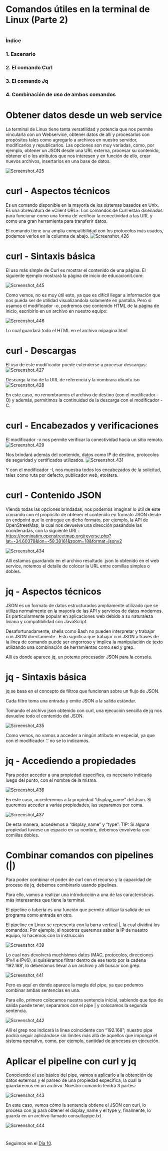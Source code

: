 
# Comandos útiles en la terminal de Linux (Parte 2)
#
### Índice

### 1. Escenario
### 2. El comando Curl
### 3. El comando Jq
### 4. Combinación de uso de ambos comandos

#

# Obtener datos desde un web service

La terminal de Linux tiene tanta versatilidad y potencia que nos permite vincularla con un Webservice, obtener datos de allí y procesarlos con propósitos tales como agregarlo a archivos en nuestro servidor, modificarlos y republicarlos.
Las opciones son muy variadas, como, por ejemplo, obtener un JSON desde una URL externa, procesar su contenido, obtener el o los atributos que nos interesen y en función de ello, crear nuevos archivos, insertarlos en una base de datos.


![Screenshot_425](https://user-images.githubusercontent.com/96561825/170134850-398076fd-1eb6-434b-b015-c619068b4af2.png)

#
#

# curl - Aspectos técnicos
Es un comando disponible en la mayoría de los sistemas basados ​en Unix. Es una abreviatura de «Client URL». Los comandos de Curl están diseñados para funcionar como una forma de verificar la conectividad a las URL y como una gran herramienta para transferir datos. 

El comando tiene una amplia compatibilidad con los protocolos más usados, podemos verlos en la columna de abajo.
![Screenshot_426](https://user-images.githubusercontent.com/96561825/170135030-81b7fe08-5052-4dd9-9edf-3a17f7aebb9a.png)

#
#
# curl - Sintaxis básica

El uso más simple de Curl es mostrar el contenido de una página. El siguiente ejemplo mostrará la página de inicio de educacionit.com:

![Screenshot_445](https://user-images.githubusercontent.com/96561825/170147237-1c658e40-6f18-4ac7-b9dd-4c22da28c61f.png)

Como vemos, no es muy útil esto, ya que es difícil llegar a información que nos pueda ser de utilidad visualizandola solamente en pantalla. Pero si usamos el modificador -o, podremos ese contenido HTML de la página de inicio, escribirlo en un archivo en nuestro equipo:

![Screenshot_446](https://user-images.githubusercontent.com/96561825/170147245-658b7d35-b3a9-4c90-a39d-6f6e0619c88e.png)

Lo cual guardará todo el HTML en el archivo mipagina.html

#
#

# curl - Descargas
El uso de este modificador puede extenderse a procesar descargas:
![Screenshot_427](https://user-images.githubusercontent.com/96561825/170145409-dae984d4-58b1-46d4-9397-c320fbdb8327.png)

Descarga la iso de la URL de referencia y la nombrara ubuntu.iso
![Screenshot_428](https://user-images.githubusercontent.com/96561825/170145419-df3722e0-da62-41ff-934d-c8a6c2894d33.png)

En este caso, no renombramos el archivo de destino (con el modificador -O) y además, permitimos la continuidad de la descarga con el modificador -C.
#
#
# curl - Encabezados y verificaciones

El modificador -v nos permite verificar la conectividad hacia un sitio remoto.
![Screenshot_429](https://user-images.githubusercontent.com/96561825/170145555-12eafeda-c60c-48a7-b242-6cecbbfd9ccf.png)

Nos brindará además del contenido, datos como IP de destino, protocolos de seguridad y certificados utilizados.
![Screenshot_431](https://user-images.githubusercontent.com/96561825/170145566-8636dbd3-d5ee-46e4-94f4-a6f1f7a9bef0.png)

Y con el modificador -I, nos muestra todos los encabezados de la solicitud, tales como ruta por defecto, publicador web, etcétera.
#
#
# curl - Contenido JSON

Viendo todas las opciones brindadas, nos podemos imaginar lo útil de este comando con el propósito de obtener el contenido en formato JSON desde un endpoint que lo entregue en dicho formato, por ejemplo, la API de OpenStreetMap, la cual nos devuelve una dirección pasándole las coordenadas, con la siguiente URL: https://nominatim.openstreetmap.org/reverse.php?lat=-34.60378&lon=-58.38161&zoom=18&format=jsonv2

![Screenshot_434](https://user-images.githubusercontent.com/96561825/170145694-17fc801a-6d8e-4bed-a43c-5643beabdb39.png)


Allí estamos guardando en el archivo resultado .json lo obtenido en el web service, notemos el detalle de colocar la URL entre comillas simples o dobles.
#
#
# jq - Aspectos técnicos

JSON es un formato de datos estructurados ampliamente utilizado que se utiliza normalmente en la mayoría de las API y servicios de datos modernos. Es
particularmente popular en aplicaciones web debido a su naturaleza liviana y compatibilidad con JavaScript.

Desafortunadamente, shells como Bash no pueden interpretar y trabajar con JSON directamente . Esto significa que trabajar con JSON a través de la línea de comando puede ser engorroso y implica la manipulación de texto utilizando una combinación de herramientas como sed y grep.

Allí es donde aparece jq, un potente procesador JSON para la consola.
#
#
# jq - Sintaxis básica

jq se basa en el concepto de filtros que funcionan sobre un flujo de JSON. 

Cada filtro toma una entrada y emite JSON a la salida estándar.

Tomando el archivo json obtenido con curl, una ejecución sencilla de jq nos devuelve todo el contenido del JSON.

![Screenshot_435](https://user-images.githubusercontent.com/96561825/170146015-09b2f38f-ef49-4a66-b534-6be31ba730fd.png)

Como vemos, no vamos a acceder a ningún atributo en especial, ya que con el modificador ‘.’ no se lo indicamos.
#
#
# jq - Accediendo a propiedades

Para poder acceder a una propiedad específica, es necesario indicarla luego del punto, con el nombre de la misma.

![Screenshot_436](https://user-images.githubusercontent.com/96561825/170146149-f3943ba3-8296-4a50-b2ab-6c83aac030a0.png)

En este caso, accederemos a la propiedad “display_name” del Json. Si queremos acceder a varias propiedades, las separamos por coma.

![Screenshot_437](https://user-images.githubusercontent.com/96561825/170146158-c81fd6d1-e6b7-4193-8d90-a70ed43780f1.png)

De esta manera, accedemos a “display_name” y “type”.
TIP: Si alguna propiedad tuviese un espacio en su nombre, debemos envolverla con comillas dobles.
#
#
# Combinar comandos con pipelines (|)

Para poder combinar el poder de curl con el recurso y la capacidad de proceso de jq, debemos combinarlo usando pipelines.

Para ello, vamos a realizar una introducción a una de las características más interesantes que tiene la terminal.

El pipeline o tubería es una función que permite utilizar la salida de un programa como entrada en otro.

El pipeline en Linux se representa con la barra vertical |, la cual dividirá los comandos. Por ejemplo, si nosotros queremos saber la IP de nuestro equipo, lo hacemos con la instrucción

![Screenshot_439](https://user-images.githubusercontent.com/96561825/170146353-9f4c87ee-0857-4f25-9ad9-cb133a423996.png)

Lo cual nos devolverá muchísimos datos (MAC, protocolos, direcciones IPv4 e IPv6), si quisiéramos filtrar dentro de ese texto por la cadena ‘192.168’, lo deberíamos llevar a un archivo y allí buscar con grep.

![Screenshot_441](https://user-images.githubusercontent.com/96561825/170146360-a7133dd5-4898-4dfd-bea9-74961833f4a4.png)

Pero es aquí en donde aparece la magia del pipe, ya que podemos combinar ambas sentencias en una.

Para ello, primero colocamos nuestra sentencia inicial, sabiendo que tipo de salida puede tener, separamos con el pipe | y colocamos la segunda sentencia.

![Screenshot_442](https://user-images.githubusercontent.com/96561825/170146452-7a76052e-cfcb-4c3c-9fbd-120f13ea51d3.png)

Allí el grep nos indicará la línea coincidente con “192.168”; nuestro pipe podría seguir aplicándose sin límites más allá de aquellos que imponga el sistema operativo, como, por ejemplo, cantidad de procesos en ejecución.
#
#
# Aplicar el pipeline con curl y jq

Conociendo el uso básico del pipe, vamos a aplicarlo a la obtención de datos externos y el parseo de una propiedad específica, la cual la guardaremos en un archivo. Nuestro comando tendrá 3 partes:

![Screenshot_443](https://user-images.githubusercontent.com/96561825/170146532-c2c22684-a642-4658-9b3f-9aaf16946dbc.png)

En este caso, vemos cómo la sentencia obtiene el JSON con curl, lo procesa con jq para obtener el display_name y el type y, finalmente, lo guarda en un archivo llamado consultapipe.txt

![Screenshot_444](https://user-images.githubusercontent.com/96561825/170146630-af88967d-b36b-4323-8715-9a93768236b0.png)



#
#
#
#
#


Seguimos en el [Día 10](day10.md).
